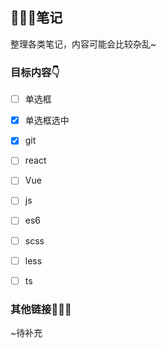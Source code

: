 ## 🥝🍓🍍笔记

整理各类笔记，内容可能会比较杂乱~

### 目标内容👇

* [ ] 单选框
- [X] 单选框选中

* [X] git
* [ ] react
* [ ] Vue
* [ ] js
* [ ] es6
* [ ] scss
* [ ] less
* [ ] ts



### 其他链接🚀🚀🚀

~待补充